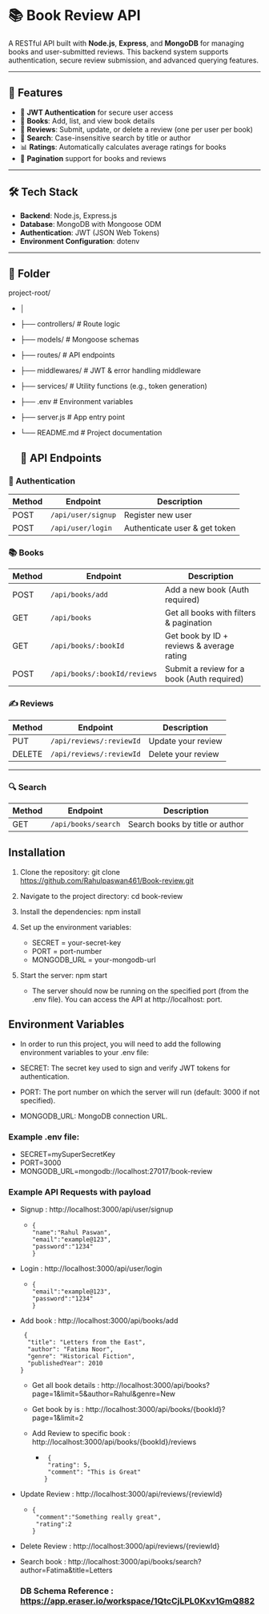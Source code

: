 # 📚 Book Review API

A RESTful API built with **Node.js**, **Express**, and **MongoDB** for managing books and user-submitted reviews. This backend system supports authentication, secure review submission, and advanced querying features.

---

## 🚀 Features

- 🔐 **JWT Authentication** for secure user access
- 📖 **Books**: Add, list, and view book details
- 📝 **Reviews**: Submit, update, or delete a review (one per user per book)
- 🔎 **Search**: Case-insensitive search by title or author
- 📊 **Ratings**: Automatically calculates average ratings for books
- 🔄 **Pagination** support for books and reviews

---

## 🛠️ Tech Stack

- **Backend**: Node.js, Express.js
- **Database**: MongoDB with Mongoose ODM
- **Authentication**: JWT (JSON Web Tokens)
- **Environment Configuration**: dotenv

---

## 📁 Folder 

project-root/
- │
- ├── controllers/ # Route logic
- ├── models/ # Mongoose schemas
- ├── routes/ # API endpoints
- ├── middlewares/ # JWT & error handling middleware
- ├── services/ # Utility functions (e.g., token generation)
- ├── .env # Environment variables
- ├── server.js # App entry point
- └── README.md # Project documentation

  ## 🧪 API Endpoints

### 🔐 Authentication

| Method | Endpoint       | Description           |
|--------|----------------|-----------------------|
| POST   | `/api/user/signup`      | Register new user     |
| POST   | `/api/user/login`       | Authenticate user & get token |



### 📚 Books

| Method | Endpoint             | Description                                  |
|--------|----------------------|----------------------------------------------|
| POST   | `/api/books/add`             | Add a new book (Auth required)               |
| GET    | `/api/books`             | Get all books with filters & pagination      |
| GET    | `/api/books/:bookId`         | Get book by ID + reviews & average rating    |
| POST   | `/api/books/:bookId/reviews` | Submit a review for a book (Auth required)   |


### ✍️ Reviews

| Method | Endpoint         | Description                       |
|--------|------------------|-----------------------------------|
| PUT    | `/api/reviews/:reviewId`   | Update your review                |
| DELETE | `/api/reviews/:reviewId`   | Delete your review                |

---

### 🔍 Search

| Method | Endpoint   | Description                       |
|--------|------------|-----------------------------------|
| GET    | `/api/books/search`  | Search books by title or author   |


## Installation
1. Clone the repository:
   git clone https://github.com/Rahulpaswan461/Book-review.git
2. Navigate to the project directory:
   cd book-review
3. Install the dependencies:
    npm install
4. Set up the environment variables:
    - SECRET = your-secret-key
    - PORT = port-number
    - MONGODB_URL = your-mongodb-url
5. Start the server:
   npm start

   - The server should now be running on the specified port (from the .env file). You can access the API at http://localhost: port.
  

## Environment Variables

-  In order to run this project, you will need to add the following environment variables to your .env file:

- SECRET: The secret key used to sign and verify JWT tokens for authentication.
- PORT: The port number on which the server will run (default: 3000 if not specified).
- MONGODB_URL: MongoDB connection URL.

  
 ### Example .env file:
- SECRET=mySuperSecretKey
- PORT=3000
- MONGODB_URL=mongodb://localhost:27017/book-review

### Example API Requests with payload

- Signup  : http://localhost:3000/api/user/signup
   -     {
         "name":"Rahul Paswan",
         "email":"example@123",
         "password":"1234"
         }

- Login : http://localhost:3000/api/user/login
   -     {
         "email":"example@123",
         "password":"1234"
         }

- Add book : http://localhost:3000/api/books/add

       {
        "title": "Letters from the East",
        "author": "Fatima Noor",
        "genre": "Historical Fiction",
        "publishedYear": 2010
      }

  - Get all book details : http://localhost:3000/api/books?page=1&limit=5&author=Rahul&genre=New
  - Get book by is : http://localhost:3000/api/books/{bookId}?page=1&limit=2

  - Add Review to specific book : http://localhost:3000/api/books/{bookId}/reviews
    -      {
           "rating": 5,
           "comment": "This is Great"
          }

 - Update Review : http://localhost:3000/api/reviews/{reviewId}
   -     {
          "comment":"Something really great",
          "rating":2
         }
- Delete Review : http://localhost:3000/api/reviews/{reviewId}
- Search book : http://localhost:3000/api/books/search?author=Fatima&title=Letters

  ### DB Schema Reference : https://app.eraser.io/workspace/1QtcCjLPL0Kxv1GmQ882


